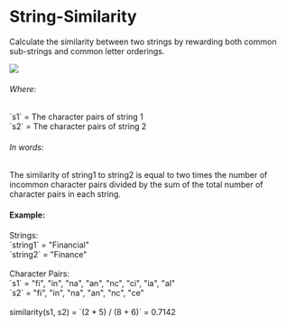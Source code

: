 String-Similarity
=================

Calculate the similarity between two strings by rewarding both common sub-strings and common letter orderings.

<img src="https://d3fuw6vo22gqor.cloudfront.net/images/string_sim.gif" />

<h6>Where:</h6>
`s1` = The character pairs of string 1
<br>
`s2` = The character pairs of string 2

<h6>In words: </h6>
The similarity of string1 to string2 is equal to two times the number of incommon character pairs divided by the sum of the total number of character pairs in each string.

<h4>Example:</h4>
Strings:
<br>
`string1` = "Financial"
<br>
`string2` = "Finance"
<br>
<br>
Character Pairs:
<br>
`s1` = "fi", "in", "na", "an", "nc", "ci", "ia", "al"
<br>
`s2` = "fi", "in", "na", "an", "nc", "ce"
<br>
<br>
similarity(s1, s2) = `(2 * 5) / (8 + 6)` = 0.7142
